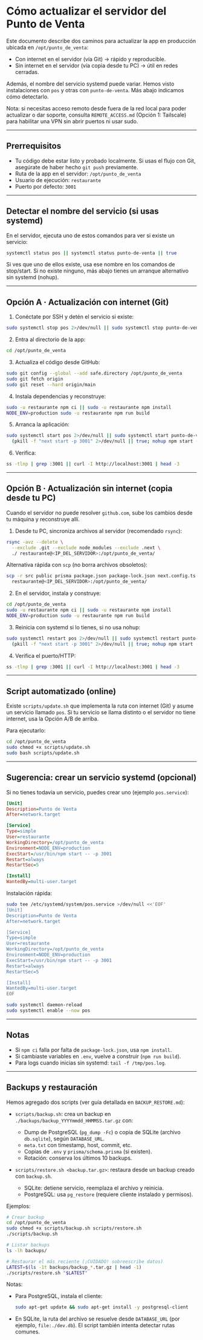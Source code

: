 # Cómo actualizar el servidor del Punto de Venta

Este documento describe dos caminos para actualizar la app en producción ubicada en `/opt/punto_de_venta`:

- Con internet en el servidor (vía Git) → rápido y reproducible.
- Sin internet en el servidor (vía copia desde tu PC) → útil en redes cerradas.

Además, el nombre del servicio systemd puede variar. Hemos visto instalaciones con `pos` y otras con `punto-de-venta`. Más abajo indicamos cómo detectarlo.

Nota: si necesitas acceso remoto desde fuera de la red local para poder actualizar o dar soporte, consulta `REMOTE_ACCESS.md` (Opción 1: Tailscale) para habilitar una VPN sin abrir puertos ni usar sudo.

---

## Prerrequisitos

- Tu código debe estar listo y probado localmente. Si usas el flujo con Git, asegúrate de haber hecho `git push` previamente.
- Ruta de la app en el servidor: `/opt/punto_de_venta`
- Usuario de ejecución: `restaurante`
- Puerto por defecto: `3001`

---

## Detectar el nombre del servicio (si usas systemd)

En el servidor, ejecuta uno de estos comandos para ver si existe un servicio:

```bash
systemctl status pos || systemctl status punto-de-venta || true
```

Si ves que uno de ellos existe, usa ese nombre en los comandos de stop/start. Si no existe ninguno, más abajo tienes un arranque alternativo sin systemd (nohup).

---

## Opción A · Actualización con internet (Git)

1) Conéctate por SSH y detén el servicio si existe:

```bash
sudo systemctl stop pos 2>/dev/null || sudo systemctl stop punto-de-venta 2>/dev/null || true
```

2) Entra al directorio de la app:

```bash
cd /opt/punto_de_venta
```

3) Actualiza el código desde GitHub:

```bash
sudo git config --global --add safe.directory /opt/punto_de_venta
sudo git fetch origin
sudo git reset --hard origin/main
```

4) Instala dependencias y reconstruye:

```bash
sudo -u restaurante npm ci || sudo -u restaurante npm install
NODE_ENV=production sudo -u restaurante npm run build
```

5) Arranca la aplicación:

```bash
sudo systemctl start pos 2>/dev/null || sudo systemctl start punto-de-venta 2>/dev/null || \
  (pkill -f "next start -p 3001" 2>/dev/null || true; nohup npm start -- -p 3001 >/tmp/pos.log 2>&1 &)
```

6) Verifica:

```bash
ss -tlnp | grep :3001 || curl -I http://localhost:3001 | head -3
```

---

## Opción B · Actualización sin internet (copia desde tu PC)

Cuando el servidor no puede resolver `github.com`, sube los cambios desde tu máquina y reconstruye allí.

1) Desde tu PC, sincroniza archivos al servidor (recomendado `rsync`):

```bash
rsync -avz --delete \
  --exclude .git --exclude node_modules --exclude .next \
  ./ restaurante@<IP_DEL_SERVIDOR>:/opt/punto_de_venta/
```

Alternativa rápida con `scp` (no borra archivos obsoletos):

```bash
scp -r src public prisma package.json package-lock.json next.config.ts tsconfig.json \
  restaurante@<IP_DEL_SERVIDOR>:/opt/punto_de_venta/
```

2) En el servidor, instala y construye:

```bash
cd /opt/punto_de_venta
sudo -u restaurante npm ci || sudo -u restaurante npm install
NODE_ENV=production sudo -u restaurante npm run build
```

3) Reinicia con systemd si lo tienes, si no usa nohup:

```bash
sudo systemctl restart pos 2>/dev/null || sudo systemctl restart punto-de-venta 2>/dev/null || \
  (pkill -f "next start -p 3001" 2>/dev/null || true; nohup npm start -- -p 3001 >/tmp/pos.log 2>&1 &)
```

4) Verifica el puerto/HTTP:

```bash
ss -tlnp | grep :3001 || curl -I http://localhost:3001 | head -3
```

---

## Script automatizado (online)

Existe `scripts/update.sh` que implementa la ruta con internet (Git) y asume un servicio llamado `pos`. Si tu servicio se llama distinto o el servidor no tiene internet, usa la Opción A/B de arriba.

Para ejecutarlo:

```bash
cd /opt/punto_de_venta
sudo chmod +x scripts/update.sh
sudo bash scripts/update.sh
```

---

## Sugerencia: crear un servicio systemd (opcional)

Si no tienes todavía un servicio, puedes crear uno (ejemplo `pos.service`):

```ini
[Unit]
Description=Punto de Venta
After=network.target

[Service]
Type=simple
User=restaurante
WorkingDirectory=/opt/punto_de_venta
Environment=NODE_ENV=production
ExecStart=/usr/bin/npm start -- -p 3001
Restart=always
RestartSec=5

[Install]
WantedBy=multi-user.target
```

Instalación rápida:

```bash
sudo tee /etc/systemd/system/pos.service >/dev/null <<'EOF'
[Unit]
Description=Punto de Venta
After=network.target

[Service]
Type=simple
User=restaurante
WorkingDirectory=/opt/punto_de_venta
Environment=NODE_ENV=production
ExecStart=/usr/bin/npm start -- -p 3001
Restart=always
RestartSec=5

[Install]
WantedBy=multi-user.target
EOF

sudo systemctl daemon-reload
sudo systemctl enable --now pos
```

---

## Notas

- Si `npm ci` falla por falta de `package-lock.json`, usa `npm install`.
- Si cambiaste variables en `.env`, vuelve a construir (`npm run build`).
- Para logs cuando inicias sin systemd: `tail -f /tmp/pos.log`.

---

## Backups y restauración

Hemos agregado dos scripts (ver guía detallada en `BACKUP_RESTORE.md`):

- `scripts/backup.sh`: crea un backup en `./backups/backup_YYYYmmdd_HHMMSS.tar.gz` con:
  - Dump de PostgreSQL (`pg_dump -Fc`) o copia de SQLite (archivo `db.sqlite`), según `DATABASE_URL`.
  - `meta.txt` con timestamp, host, commit, etc.
  - Copias de `.env` y `prisma/schema.prisma` (si existen).
  - Rotación: conserva los últimos 10 backups.

- `scripts/restore.sh <backup.tar.gz>`: restaura desde un backup creado con `backup.sh`.
  - SQLite: detiene servicio, reemplaza el archivo y reinicia.
  - PostgreSQL: usa `pg_restore` (requiere cliente instalado y permisos).

Ejemplos:

```bash
# Crear backup
cd /opt/punto_de_venta
sudo chmod +x scripts/backup.sh scripts/restore.sh
./scripts/backup.sh

# Listar backups
ls -lh backups/

# Restaurar el más reciente (¡CUIDADO! sobreescribe datos)
LATEST=$(ls -1t backups/backup_*.tar.gz | head -1)
./scripts/restore.sh "$LATEST"
```

Notas:

- Para PostgreSQL, instala el cliente:
  ```bash
  sudo apt-get update && sudo apt-get install -y postgresql-client
  ```
- En SQLite, la ruta del archivo se resuelve desde `DATABASE_URL` (por ejemplo, `file:./dev.db`). El script también intenta detectar rutas comunes.
